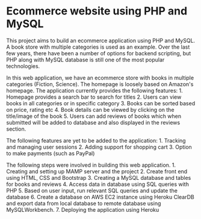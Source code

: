 # Ecommerce website using PHP and MySQL

This project aims to build an ecommerce application using PHP and MySQL. A book store with multiple categories is used as an example. Over the last few years, there have been a number of options for backend scripting, but PHP along with MySQL database is still one of the most popular technologies.


In this web application, we have an ecommerce store with books in multiple categories (Fiction, Science). The homepage is loosely based on Amazon's homepage. The application currently provides the following features:
	1. Homepage provides a search bar to search for titles
	2. Users can view books in all categories or in specific category
	3. Books can be sorted based on price, rating etc
	4. Book details can be viewed by clicking on the title/image of the book
	5. Users can add reviews of books which when submitted will be added to database and also displayed in the reviews section.

The following features are yet to be added to the application:
	1. Tracking and managing user sessions
	2. Adding support for shopping cart
	3. Option to make payments (such as PayPal)

The following steps were involved in building this web application.
	1. Creating and setting up MAMP server and the project
	2. Create front end using HTML, CSS and Bootstrap
	3. Creating a MySQL database and tables for books and reviews
	4. Access data in database using SQL queries with PHP
	5. Based on user input, run relevant SQL queries and update the database
	6. Create a database on AWS EC2 instance using Heroku ClearDB and export data from local database to remote database using MySQLWorkbench.
	7. Deploying the application using Heroku